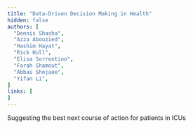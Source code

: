 ```yaml
---
title: "Data-Driven Decision Making in Health"
hidden: false
authors: [
  "Dennis Shasha",
  "Azza Abouzied",
  "Hashim Hayat",
  "Rick Hull",
  "Elisa Sorrentino",
  "Farah Shamout",
  "Abbas Shojaee",
  "Yifan Li",
]
links: [
]
---
```

Suggesting the best next course of action for patients in ICUs